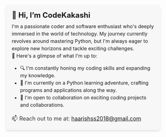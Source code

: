 <style>
  /* Add some style to the profile */
  .profile {
    background-color: #f7f7f7;
    padding: 20px;
    border-radius: 10px;
    box-shadow: 0 4px 6px rgba(0, 0, 0, 0.1);
  }

  .heading {
    font-size: 24px;
    font-weight: bold;
    margin-bottom: 10px;
  }

  .intro-text {
    font-size: 16px;
    line-height: 1.5;
  }

  .contact-info {
    margin-top: 20px;
    font-size: 18px;
    color: #333;
  }
</style>

<div class="profile">
  <div class="heading">👋 Hi, I’m CodeKakashi</div>
  <div class="intro-text">
    I'm a passionate coder and software enthusiast who's deeply immersed in the world of technology. My journey currently revolves around mastering Python, but I'm always eager to explore new horizons and tackle exciting challenges.
  </div>
  <div class="intro-text">
    🚀 Here's a glimpse of what I'm up to:
    <ul>
      <li>🔍 I'm constantly honing my coding skills and expanding my knowledge.</li>
      <li>🌱 I'm currently on a Python learning adventure, crafting programs and applications along the way.</li>
      <li>🤝 I'm open to collaboration on exciting coding projects and collaborations.</li>
    </ul>
  </div>
  <div class="contact-info">
    📫 Reach out to me at: <a href="mailto:haarishss2018@gmail.com">haarishss2018@gmail.com</a>
  </div>
</div>
